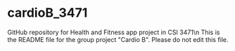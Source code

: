 # cardioB_3471
GitHub repository for Health and Fitness app project in CSI 3471\n
This is the README file for the group project "Cardio B". Please do not edit this file.

